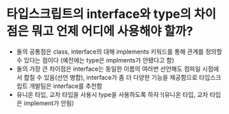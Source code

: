 # 타입스크립트의 interface와 type의 차이점은 뭐고 언제 어디에 사용해야 할까?

- 둘의 공통점은 class, interface의 대해 implements 키워드를 통해 관계를 정의할 수 있다는 점이다 (예전에는 type은 implments가 안됐다고 함)
- 둘의 가장 큰 차이점은 interface는 동일한 이름의 여러번 선언해도 컴파일 시점에서 합칠 수 있음(선언 병합), interface가 좀 더 다양한 기능을 제공함으로 타입스크립트 개발팀은 interface를 추천함
- 유니온 타입, 교차 타입을 사용시 type을 사용하도록 하자 !(유니온 타입, 교차 타입은 implement가 안됨)
